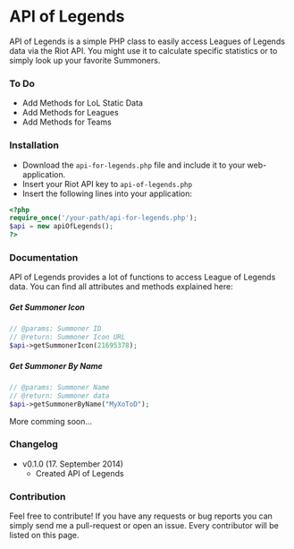 # API of Legends

API of Legends is a simple PHP class to easily access Leagues of Legends data via the Riot API. You might use it to calculate specific statistics or to simply look up your favorite Summoners.

### To Do

- Add Methods for LoL Static Data
- Add Methods for Leagues
- Add Methods for Teams

### Installation

- Download the `api-for-legends.php` file and include it to your web-application.
- Insert your Riot API key to `api-of-legends.php`
- Insert the following lines into your application:

```php
<?php
require_once('/your-path/api-for-legends.php');
$api = new apiOfLegends();
?>
```

### Documentation

API of Legends provides a lot of functions to access League of Legends data. You can find all attributes and methods explained here:

##### Get Summoner Icon
```php
// @params: Summoner ID
// @return: Summoner Icon URL
$api->getSummonerIcon(21695378);
```

##### Get Summoner By Name
```php
// @params: Summoner Name
// @return: Summoner data
$api->getSummonerByName("MyXoToD");
```

More comming soon...

### Changelog

- v0.1.0 (17. September 2014)
  - Created API of Legends

### Contribution

Feel free to contribute! If you have any requests or bug reports you can simply send me a pull-request or open an issue. Every contributor will be listed on this page.